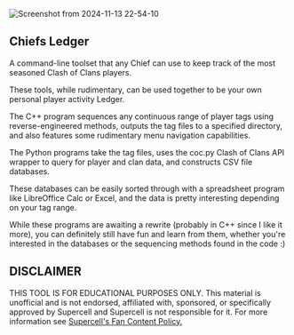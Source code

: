 ![Screenshot from 2024-11-13 22-54-10](https://github.com/user-attachments/assets/842cb66e-7c29-43b6-88bf-9a0c8c81f2d6)

Chiefs Ledger
-------
A command-line toolset that any Chief can use to keep track of the most seasoned Clash of Clans players.

These tools, while rudimentary, can be used together to be your own personal player activity Ledger.

The C++ program sequences any continuous range of player tags using reverse-engineered methods, outputs the tag files to a specified directory, and also features some rudimentary menu navigation capabilities.

The Python programs take the tag files, uses the coc.py Clash of Clans API wrapper to query for player and clan data, and constructs CSV file databases. 

These databases can be easily sorted through with a spreadsheet program like LibreOffice Calc or Excel, and the data is pretty interesting depending on your tag range.

While these programs are awaiting a rewrite (probably in C++ since I like it more), you can definitely still have fun and learn from them, whether you're interested in the databases or the sequencing methods found in the code :)

DISCLAIMER
-------
THIS TOOL IS FOR EDUCATIONAL PURPOSES ONLY. This material is unofficial and is not endorsed, affiliated with, sponsored, or specifically approved by Supercell and Supercell is not responsible for it. For more information see [Supercell's Fan Content Policy.](https://www.supercell.com/fan-content-policy)
